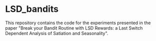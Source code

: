 # LSD_bandits

This repository contains the code for the experiments presented in the paper "Break your Bandit Routine with LSD Rewards: a Last Switch Dependent Analysis of Satiation and Seasonality".
